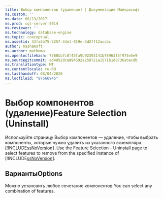 ```yaml
---
title: Выбор компонентов (удаление) | Документация Майкрософт
ms.custom: ''
ms.date: 06/13/2017
ms.prod: sql-server-2014
ms.reviewer: ''
ms.technology: database-engine
ms.topic: conceptual
ms.assetid: 33fa3b75-3257-44e1-919e-3d2ff12accbc
author: mashamsft
ms.author: mathoma
ms.openlocfilehash: 7760bb7c0f45fa9b92303141b78963f5f975e5e9
ms.sourcegitcommit: ad4d92dce894592a259721a1571b1d8736abacdb
ms.translationtype: MT
ms.contentlocale: ru-RU
ms.lasthandoff: 08/04/2020
ms.locfileid: "87666945"
---
```

# <a name="feature-selection-uninstall"></a><span data-ttu-id="ad37c-102">Выбор компонентов (удаление)</span><span class="sxs-lookup"><span data-stu-id="ad37c-102">Feature Selection (Uninstall)</span></span>
  <span data-ttu-id="ad37c-103">Используйте страницу Выбор компонентов — удаление, чтобы выбрать компоненты, которые нужно удалить из указанного экземпляра [!INCLUDE[ssNoVersion](../../includes/ssnoversion-md.md)] .</span><span class="sxs-lookup"><span data-stu-id="ad37c-103">Use the Feature Selection - Uninstall page to select features to remove from the specified instance of [!INCLUDE[ssNoVersion](../../includes/ssnoversion-md.md)].</span></span>  
  
## <a name="options"></a><span data-ttu-id="ad37c-104">Варианты</span><span class="sxs-lookup"><span data-stu-id="ad37c-104">Options</span></span>  
 <span data-ttu-id="ad37c-105">Можно установить любое сочетание компонентов.</span><span class="sxs-lookup"><span data-stu-id="ad37c-105">You can select any combination of features.</span></span>  
  
  
